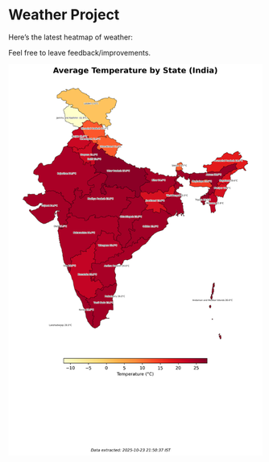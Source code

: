 # Weather Project

Here’s the latest heatmap of weather:

Feel free to leave feedback/improvements.

![India Heatmap](docs/assets/india_heatmap.png?v=FA55D7)
